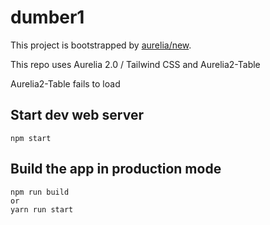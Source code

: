 # dumber1

This project is bootstrapped by [aurelia/new](https://github.com/aurelia/new).


This repo uses Aurelia 2.0 / Tailwind CSS and Aurelia2-Table

Aurelia2-Table fails to load

## Start dev web server

    npm start

## Build the app in production mode

    npm run build
    or
    yarn run start


